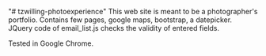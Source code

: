 "# tzwilling-photoexperience" 
This web site is meant to be a photographer's portfolio. 
Contains few pages, google maps, bootstrap, a datepicker. 
JQuery code of email_list.js checks the validity of entered fields.  

Tested in Google Chrome. 
